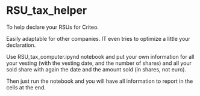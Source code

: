 # RSU_tax_helper
To help declare your RSUs for Criteo.

Easily adaptable for other companies. IT even tries to optimize a little your declaration.

Use RSU_tax_computer.ipynd notebook and put your own information for all your vesting (with the vesting date, and the number of shares) and all your sold share with again the date and the amount sold (in shares, not euro).

Then just run the notebook and you will have all information to report in the cells at the end.
